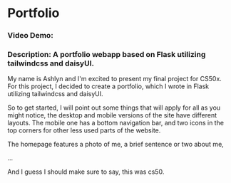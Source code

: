 # Portfolio
### Video Demo:  <URL HERE>
### Description: A portfolio webapp based on Flask utilizing tailwindcss and daisyUI.

My name is Ashlyn and I'm excited to present my final project for CS50x.  For this project, I decided to create a portfolio, which I wrote in Flask utilizing tailwindcss and daisyUI.

So to get started, I will point out some things that will apply for all  as you might notice, the desktop and mobile versions of the site have different layouts. The mobile one has a bottom navigation bar, and two icons in the top corners for other less used parts of the website.

The homepage features a photo of me, a brief sentence or two about me, 


...

And I guess I should make sure to say, this was cs50.